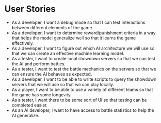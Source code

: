 # User Stories
- As a developer, I want a debug mode so that I can test interactions between different elements of the game.
- As a developer, I want to determine reward/punishment criteria in a way that helps the model generalize well so that it learns the game effectively.
- As a developer, I want to figure out which AI architecture we will use so that we can create an effective machine learning model.
- As a tester, I want to create local showdown servers so that we can test the AI and perform battles.
- As a tester, I want to test the battle mechanics on the servers so that we can ensure the AI behaves as expected.
- As a developer, I want to be able to write scripts to query the showdown servers that we will use so that we can play locally.
- As a player, I want to be able to use a variety of different teams so that the game has some longevity.
- As a tester, I want there to be some sort of UI so that testing can be completed easier.
- As an AI developer, I want to have access to battle statistics to help the AI generalize.
